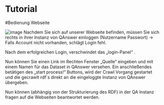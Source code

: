 # Tutorial

#Bedienung Webseite

![image](url)
Nachdem Sie sich auf unserer Webseite befinden, müssen Sie sich rechts in ihrer Instanz von QAnswer einloggen (Nutzername Passwort)
-> Falls Account nicht vorhanden, schlägt Login fehl.

Nach dem erfolgreichen Login, verschwindet das „login-Panel“ .

Nun können Sie einen Link im Rechten Fenster „Quelle“ eingeben und mit einem Namen für das Dataset in QAnswer versehen.
Ein anschließendes betätigen des „start process!“ Buttons, wird der Crawl Vorgang gestartet und die gecrawlt rdf´s direkt an die eingeloggte Instanz von QAnswer übergeben.

Nun können (abhängig von der Strukturierung des RDF) in der QA Instanz fragen auf die Webseiten beantwortet werden.

